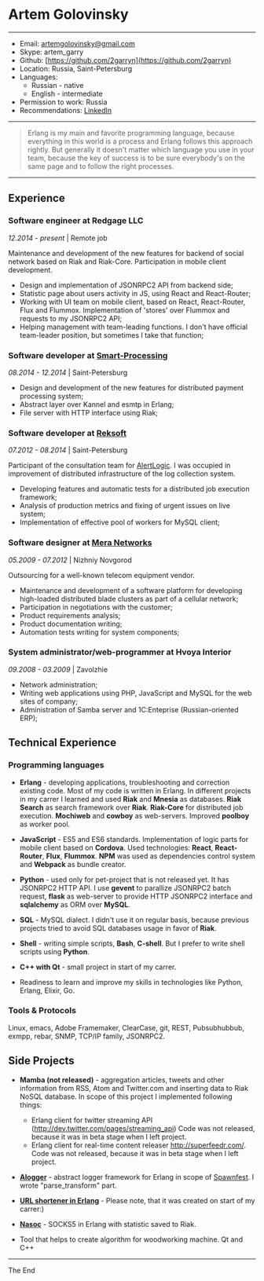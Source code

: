 
# Artem Golovinsky

---------------------------------------
* Email: artemgolovinsky@gmail.com 
* Skype: artem_garry
* Github: [https://github.com/2garryn](https://github.com/2garryn)
* Location: Russia, Saint-Petersburg
* Languages:
  * Russian - native
  * English - intermediate 
* Permission to work: Russia
* Recommendations: [LinkedIn](https://www.linkedin.com/profile/view?id=126201616#endorsements)

---------------------------------------

>  Erlang is my main and favorite programming language, because everything in this world is a process and Erlang follows this approach rightly. But generally it doesn't matter which language you use in your team, because the key of success is to be sure everybody's on the same page and to follow the right processes.

---------------------------------------


## Experience


### Software engineer at Redgage LLC

*12.2014 - present* | Remote job

Maintenance and development of the new features for backend of social network based on Riak and Riak-Core. Participation in mobile client development.

* Design and implementation of JSONRPC2 API from backend side;
* Statistic page about users activity in JS, using React and React-Router;
* Working with UI team on mobile client, based on React, React-Router, Flux and Flummox. Implementation of 'stores' over Flummox and requests to my JSONRPC2 API;
* Helping management with team-leading functions. I don't have official team-leader position, but sometimes I take that function;


### Software developer at [Smart-Processing](http://smart-processing.ru)

*08.2014 - 12.2014* | Saint-Petersburg 

* Design and development of the new features for distributed payment processing system;
* Abstract layer over Kannel and esmtp in Erlang;
* File server with HTTP interface using Riak; 

### Software developer at [Reksoft](http://reksoft.com/)

*07.2012 - 08.2014* | Saint-Petersburg

Participant of the consultation team for [AlertLogic](http://alertlogic.com). I was occupied in improvement of distributed infrastructure of the log collection system.

* Developing features and automatic tests for a distributed job execution framework;
* Analysis of production metrics and fixing of urgent issues on live system;
* Implementation of effective pool of workers for MySQL client;


### Software designer at [Mera Networks](http://www.meranetworks.com/)

*05.2009 - 07.2012* | Nizhniy Novgorod

Outsourcing for a well-known telecom equipment vendor.

* Maintenance and development of a software platform for developing high-loaded distributed blade clusters as part of a cellular network;
* Participation in negotiations with the customer;
* Product requirements analysis;
* Product documentation writing; 
* Automation tests writing for system components;

### System administrator/web-programmer at Hvoya Interior

*09.2008 - 03.2009* | Zavolzhie

* Network administration;
* Writing web applications using PHP, JavaScript and MySQL for the web sites of company;
* Administration of Samba server and 1C:Enteprise (Russian-oriented ERP);

Technical Experience
--------------------

### Programming languages

* **Erlang** - developing applications, troubleshooting and correction existing code. Most of my code is written in Erlang. In different projects in my carrer I learned and used **Riak** and **Mnesia** as databases. **Riak Search** as search framework over **Riak**. **Riak-Core** for distributed job execution. **Mochiweb** and **cowboy** as web-servers. Improved **poolboy** as worker pool.

* **JavaScript** - ES5 and ES6 standards. Implementation of logic parts for mobile client based on **Cordova**. Used technologies: **React**, **React-Router**, **Flux**, **Flummox**. **NPM** was used as dependencies control system and **Webpack** as bundle creator.

* **Python** - used only for pet-project that is not released yet. It has JSONRPC2 HTTP API. I use **gevent** to parallize JSONRPC2 batch request, **flask** as web-server to provide HTTP JSONRPC2 interface and **sqlalchemy** as ORM over **MySQL**.

* **SQL** - MySQL dialect. I didn't use it on regular basis, because previous projects tried to avoid SQL databases usage in favor of **Riak**.

* **Shell** - writing simple scripts, **Bash**, **C-shell**. But I prefer to write shell scripts using **Python**. 

* **C++ with Qt** - small project in start of my carrer.

* Readiness to learn and improve my skills in technologies like Python, Erlang, Elixir, Go.


### Tools & Protocols

Linux, emacs, Adobe Framemaker, ClearCase, git, REST, Pubsubhubbub, exmpp, rebar, SNMP, TCP/IP family, JSONRPC2.


Side Projects
-------------------------

* **Mamba (not released)** - aggregation articles, tweets and other information from RSS, Atom and Twitter.com and inserting data to Riak NoSQL database. In scope of this project I implemented following things:
  * Erlang client for twitter streaming API (http://dev.twitter.com/pages/streaming_api)
  Code was not released, because it was in beta stage when I left project.
  * Erlang client for real-time content releaser http://superfeedr.com/.
  Code was not released, because it was in beta stage when I left project.

* **[Alogger](https://github.com/siberian-fast-food/alogger)** - abstract logger framework for Erlang in scope of [Spawnfest](http://spawnfest.com).
I wrote "parse_transform" part.
 
* **[URL shortener in Erlang](https://github.com/2garryn/esli)** - Please note, that it was created on start of my carrer:)

* **[Nasoc](https://github.com/2garryn/nasoc)** - SOCKS5 in Erlang with statistic saved to Riak.

* Tool that helps to create algorithm for woodworking machine. Qt and C++ 

-----------------------
The End
